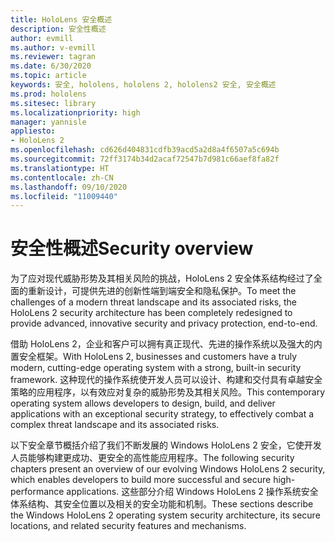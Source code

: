 ```yaml
---
title: HoloLens 安全概述
description: 安全性概述
author: evmill
ms.author: v-evmill
ms.reviewer: tagran
ms.date: 6/30/2020
ms.topic: article
keywords: 安全, hololens, hololens 2, hololens2 安全, 安全概述
ms.prod: hololens
ms.sitesec: library
ms.localizationpriority: high
manager: yannisle
appliesto:
- HoloLens 2
ms.openlocfilehash: cd626d404831cdfb39acd5a2d8a4f6507a5c694b
ms.sourcegitcommit: 72ff3174b34d2acaf72547b7d981c66aef8fa82f
ms.translationtype: HT
ms.contentlocale: zh-CN
ms.lasthandoff: 09/10/2020
ms.locfileid: "11009440"
---
```

# <span data-ttu-id="efa5c-104">安全性概述</span><span class="sxs-lookup"><span data-stu-id="efa5c-104">Security overview</span></span>

<span data-ttu-id="efa5c-105">为了应对现代威胁形势及其相关风险的挑战，HoloLens 2 安全体系结构经过了全面的重新设计，可提供先进的创新性端到端安全和隐私保护。</span><span class="sxs-lookup"><span data-stu-id="efa5c-105">To meet the challenges of a modern threat landscape and its associated risks, the HoloLens 2 security architecture has been completely redesigned to provide advanced, innovative security and privacy protection, end-to-end.</span></span>

<span data-ttu-id="efa5c-106">借助 HoloLens 2，企业和客户可以拥有真正现代、先进的操作系统以及强大的内置安全框架。</span><span class="sxs-lookup"><span data-stu-id="efa5c-106">With HoloLens 2, businesses and customers have a truly modern, cutting-edge operating system with a strong, built-in security framework.</span></span> <span data-ttu-id="efa5c-107">这种现代的操作系统使开发人员可以设计、构建和交付具有卓越安全策略的应用程序，以有效应对复杂的威胁形势及其相关风险。</span><span class="sxs-lookup"><span data-stu-id="efa5c-107">This contemporary operating system allows developers to design, build, and deliver applications with an exceptional security strategy, to effectively combat a complex threat landscape and its associated risks.</span></span> 

<span data-ttu-id="efa5c-108">以下安全章节概括介绍了我们不断发展的 Windows HoloLens 2 安全，它使开发人员能够构建更成功、更安全的高性能应用程序。</span><span class="sxs-lookup"><span data-stu-id="efa5c-108">The following security chapters present an overview of our evolving Windows HoloLens 2 security, which enables developers to build more successful and secure high-performance applications.</span></span> <span data-ttu-id="efa5c-109">这些部分介绍 Windows HoloLens 2 操作系统安全体系结构、其安全位置以及相关的安全功能和机制。</span><span class="sxs-lookup"><span data-stu-id="efa5c-109">These sections describe the Windows HoloLens 2 operating system security architecture, its secure locations, and related security features and mechanisms.</span></span>
